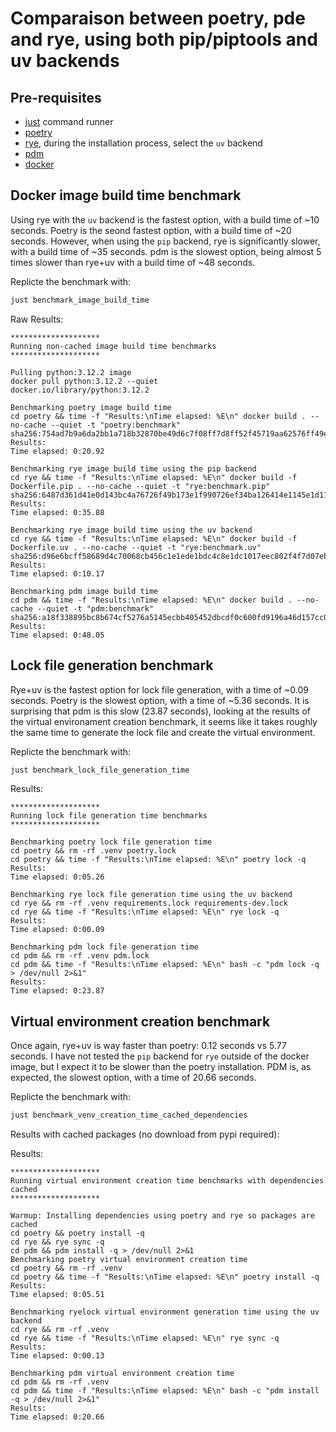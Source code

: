 # Comparaison between poetry, pde and rye, using both pip/piptools and uv backends

## Pre-requisites

- [just](benchmark_venv_creation_time_cached_dependencies) command runner
- [poetry](https://python-poetry.org/docs/#installation)
- [rye](https://rye-up.com/), during the installation process, select the `uv` backend
- [pdm](https://pdm.fming.dev/)
- [docker](https://docs.docker.com/get-docker/)
## Docker image build time benchmark

Using rye with the `uv` backend is the fastest option, with a build time of ~10 seconds. Poetry is the seond fastest option, with a build time of ~20 seconds. However, when using the `pip` backend, rye is significantly slower, with a build time of ~35 seconds. pdm is the slowest option, being almost 5 times slower than rye+uv with a build time of ~48 seconds.

Replicte the benchmark with:

```bash
just benchmark_image_build_time
```

Raw Results:

```text
********************
Running non-cached image build time benchmarks
********************

Pulling python:3.12.2 image
docker pull python:3.12.2 --quiet
docker.io/library/python:3.12.2

Benchmarking poetry image build time
cd poetry && time -f "Results:\nTime elapsed: %E\n" docker build . --no-cache --quiet -t "poetry:benchmark"
sha256:754ad7b9a6da2bb1a718b32870be49d6c7f08ff7d8ff52f45719aa62576ff49e
Results:
Time elapsed: 0:20.92

Benchmarking rye image build time using the pip backend
cd rye && time -f "Results:\nTime elapsed: %E\n" docker build -f Dockerfile.pip . --no-cache --quiet -t "rye:benchmark.pip"
sha256:6487d361d41e0d143bc4a76726f49b173e1f990726ef34ba126414e1145e1d11
Results:
Time elapsed: 0:35.88

Benchmarking rye image build time using the uv backend
cd rye && time -f "Results:\nTime elapsed: %E\n" docker build -f Dockerfile.uv . --no-cache --quiet -t "rye:benchmark.uv"
sha256:d96e6bcff58689d4c70068cb456c1e1ede1bdc4c8e1dc1017eec802f4f7d07eb
Results:
Time elapsed: 0:10.17

Benchmarking pdm image build time
cd pdm && time -f "Results:\nTime elapsed: %E\n" docker build . --no-cache --quiet -t "pdm:benchmark"
sha256:a18f338895bc8b674cf5276a5145ecbb405452dbcdf0c600fd9196a46d157cc0
Results:
Time elapsed: 0:48.05

```

## Lock file generation benchmark

Rye+uv is the fastest option for lock file generation, with a time of ~0.09 seconds. Poetry is the slowest option, with a time of ~5.36 seconds. It is surprising that pdm is this slow (23.87 seconds), looking at the results of the virtual environament creation benchmark, it seems like it takes roughly the same time to generate the lock file and create the virtual environment.

Replicte the benchmark with:

```bash
just benchmark_lock_file_generation_time
```

Results:

```text
********************
Running lock file generation time benchmarks
********************

Benchmarking poetry lock file generation time
cd poetry && rm -rf .venv poetry.lock
cd poetry && time -f "Results:\nTime elapsed: %E\n" poetry lock -q
Results:
Time elapsed: 0:05.26

Benchmarking rye lock file generation time using the uv backend
cd rye && rm -rf .venv requirements.lock requirements-dev.lock
cd rye && time -f "Results:\nTime elapsed: %E\n" rye lock -q
Results:
Time elapsed: 0:00.09

Benchmarking pdm lock file generation time
cd pdm && rm -rf .venv pdm.lock
cd pdm && time -f "Results:\nTime elapsed: %E\n" bash -c "pdm lock -q > /dev/null 2>&1"
Results:
Time elapsed: 0:23.87
```

## Virtual environment creation benchmark

Once again, rye+uv is way faster than poetry: 0.12 seconds vs 5.77 seconds. I have not tested the `pip` backend for `rye` outside of the docker image, but I expect it to be slower than the poetry installation. PDM is, as expected, the slowest option, with a time of 20.66 seconds.

Replicte the benchmark with:

```bash
just benchmark_venv_creation_time_cached_dependencies
```

Results with cached packages (no download from pypi required):

Results:

```text
********************
Running virtual environment creation time benchmarks with dependencies cached
********************

Warmup: Installing dependencies using poetry and rye so packages are cached
cd poetry && poetry install -q
cd rye && rye sync -q
cd pdm && pdm install -q > /dev/null 2>&1
Benchmarking poetry virtual environment creation time
cd poetry && rm -rf .venv
cd poetry && time -f "Results:\nTime elapsed: %E\n" poetry install -q
Results:
Time elapsed: 0:05.51

Benchmarking ryelock virtual environment generation time using the uv backend
cd rye && rm -rf .venv
cd rye && time -f "Results:\nTime elapsed: %E\n" rye sync -q
Results:
Time elapsed: 0:00.13

Benchmarking pdm virtual environment creation time
cd pdm && rm -rf .venv
cd pdm && time -f "Results:\nTime elapsed: %E\n" bash -c "pdm install -q > /dev/null 2>&1"
Results:
Time elapsed: 0:20.66
```
